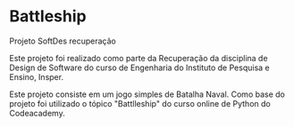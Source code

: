 # Battleship
Projeto SoftDes recuperação

Este projeto foi realizado como parte da Recuperação da disciplina de Design de Software do curso de Engenharia do Instituto de Pesquisa e Ensino, Insper.

Este projeto consiste em um jogo simples de Batalha Naval. Como base do projeto foi utilizado o tópico "Battlleship" do curso online de Python do Codeacademy.

